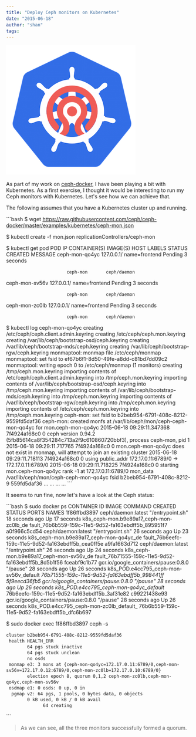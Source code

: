 ```yaml
---
title: "Deploy Ceph monitors on Kubernetes"
date: "2015-06-18"
author: "shan"
tags: 
---
```


![](images/ceph-monitors-kubernetes.png "Deploy Ceph monitors on Kubernetes")

As part of my work on [ceph-docker](https://github.com/ceph/ceph-docker), I have been playing a bit with Kubernetes. As a first exercise, I thought it would be interesting to run my Ceph monitors with Kubernetes. Let's see how we can achieve that.

The following assumes that you have a Kubernetes cluster up and running.

\`\`\`bash $ wget https://raw.githubusercontent.com/ceph/ceph-docker/master/examples/kubernetes/ceph-mon.json

$ kubectl create -f mon.json replicationControllers/ceph-mon

$ kubectl get pod POD IP CONTAINER(S) IMAGE(S) HOST LABELS STATUS CREATED MESSAGE ceph-mon-qo4yc 127.0.0.1/ name=frontend Pending 3 seconds

```
                       ceph-mon       ceph/daemon
```

ceph-mon-sv56v 127.0.0.1/ name=frontend Pending 3 seconds

```
                       ceph-mon       ceph/daemon
```

ceph-mon-zc0lb 127.0.0.1/ name=frontend Pending 3 seconds

```
                       ceph-mon       ceph/daemon
```

$ kubectl log ceph-mon-qo4yc creating /etc/ceph/ceph.client.admin.keyring creating /etc/ceph/ceph.mon.keyring creating /var/lib/ceph/bootstrap-osd/ceph.keyring creating /var/lib/ceph/bootstrap-mds/ceph.keyring creating /var/lib/ceph/bootstrap-rgw/ceph.keyring monmaptool: monmap file /etc/ceph/monmap monmaptool: set fsid to ef67b6f1-8d50-49fe-a8dd-c81bd7dd09c2 monmaptool: writing epoch 0 to /etc/ceph/monmap (1 monitors) creating /tmp/ceph.mon.keyring importing contents of /etc/ceph/ceph.client.admin.keyring into /tmp/ceph.mon.keyring importing contents of /var/lib/ceph/bootstrap-osd/ceph.keyring into /tmp/ceph.mon.keyring importing contents of /var/lib/ceph/bootstrap-mds/ceph.keyring into /tmp/ceph.mon.keyring importing contents of /var/lib/ceph/bootstrap-rgw/ceph.keyring into /tmp/ceph.mon.keyring importing contents of /etc/ceph/ceph.mon.keyring into /tmp/ceph.mon.keyring ceph-mon: set fsid to b2beb954-6791-408c-8212-9559fd5daf36 ceph-mon: created monfs at /var/lib/ceph/mon/ceph-ceph-mon-qo4yc for mon.ceph-mon-qo4yc 2015-06-18 09:29:11.347368 7f4924a168c0 0 ceph version 0.94.2 (5fb85614ca8f354284c713a2f9c610860720bbf3), process ceph-mon, pid 1 2015-06-18 09:29:11.717765 7f4924a168c0 0 mon.ceph-mon-qo4yc does not exist in monmap, will attempt to join an existing cluster 2015-06-18 09:29:11.718113 7f4924a168c0 0 using public\_addr 172.17.0.11:6789/0 -> 172.17.0.11:6789/0 2015-06-18 09:29:11.718225 7f4924a168c0 0 starting mon.ceph-mon-qo4yc rank -1 at 172.17.0.11:6789/0 mon\_data /var/lib/ceph/mon/ceph-ceph-mon-qo4yc fsid b2beb954-6791-408c-8212-9 559fd5daf36 ... ... ... ... \`\`\`

It seems to run fine, now let's have a look at the Ceph status:

\`\`\`bash $ sudo docker ps CONTAINER ID IMAGE COMMAND CREATED STATUS PORTS NAMES 1f86ffbd3897 ceph/daemon:latest "/entrypoint.sh" 18 seconds ago Up 17 seconds k8s\_ceph-mon.b9e89a17\_ceph-mon-zc0lb\_de fault\_76b6b559-159c-11e5-9d52-fa163ebdff5b\_895951f7 a0f966c5cd54 ceph/daemon:latest "/entrypoint.sh" 26 seconds ago Up 23 seconds k8s\_ceph-mon.b9e89a17\_ceph-mon-qo4yc\_de fault\_76b6eefc-159c-11e5-9d52-fa163ebdff5b\_cea0ff5e a9fa1663d712 ceph/daemon:latest "/entrypoint.sh" 26 seconds ago Up 24 seconds k8s\_ceph-mon.b9e89a17\_ceph-mon-sv56v\_de fault\_76b71555-159c-11e5-9d52-fa163ebdff5b\_8d5b1f56 fceabf9c1b77 gcr.io/google\_containers/pause:0.8.0 "/pause" 28 seconds ago Up 26 seconds k8s\_POD.e4cc795\_ceph-mon-sv56v\_default _76b71555-159c-11e5-9d52-fa163ebdff5b\_998441ff 5f9eecd36fb5 gcr.io/google\_containers/pause:0.8.0 "/pause" 28 seconds ago Up 26 seconds k8s\_POD.e4cc795\_ceph-mon-qo4yc\_default_ 76b6eefc-159c-11e5-9d52-fa163ebdff5b\_3af31e82 c99221438e93 gcr.io/google\_containers/pause:0.8.0 "/pause" 28 seconds ago Up 26 seconds k8s\_POD.e4cc795\_ceph-mon-zc0lb\_default\_ 76b6b559-159c-11e5-9d52-fa163ebdff5b\_dfc6b697

$ sudo docker exec 1f86ffbd3897 ceph -s

```
cluster b2beb954-6791-408c-8212-9559fd5daf36
 health HEALTH_ERR
        64 pgs stuck inactive
        64 pgs stuck unclean
        no osds
 monmap e3: 3 mons at {ceph-mon-qo4yc=172.17.0.11:6789/0,ceph-mon-sv56v=172.17.0.12:6789/0,ceph-mon-zc0lb=172.17.0.10:6789/0}
        election epoch 8, quorum 0,1,2 ceph-mon-zc0lb,ceph-mon-qo4yc,ceph-mon-sv56v
 osdmap e1: 0 osds: 0 up, 0 in
  pgmap v2: 64 pgs, 1 pools, 0 bytes data, 0 objects
        0 kB used, 0 kB / 0 kB avail
              64 creating
```

\`\`\`

  

> As we can see, all the three monitors successfully formed a quorum.
